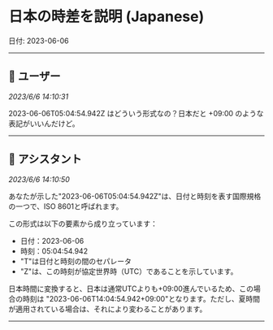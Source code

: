# 日本の時差を説明 (Japanese)

日付: 2023-06-06

---

## 👤 ユーザー
*2023/6/6 14:10:31*

2023-06-06T05:04:54.942Z はどういう形式なの？日本だと +09:00 のような表記がいいんだけど。

---

## 🤖 アシスタント
*2023/6/6 14:10:50*

あなたが示した"2023-06-06T05:04:54.942Z"は、日付と時刻を表す国際規格の一つで、ISO 8601と呼ばれます。

この形式は以下の要素から成り立っています：
- 日付：2023-06-06
- 時刻：05:04:54.942
- "T"は日付と時刻の間のセパレータ
- "Z"は、この時刻が協定世界時（UTC）であることを示しています。

日本時間に変換すると、日本は通常UTCよりも+09:00進んでいるため、この場合の時刻は "2023-06-06T14:04:54.942+09:00"となります。ただし、夏時間が適用されている場合は、それにより変わることがあります。

---
